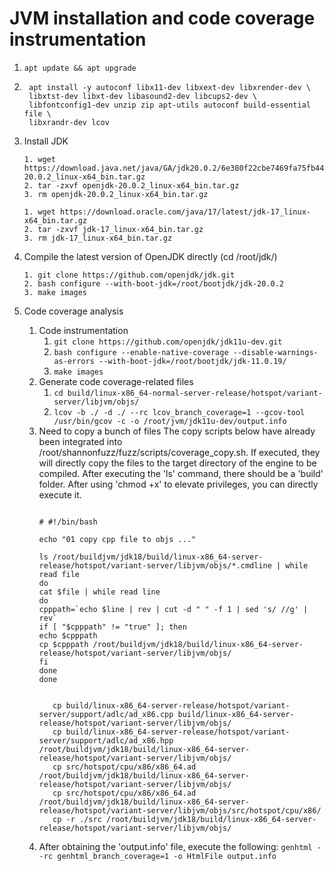 # JVM installation and code coverage instrumentation

1. `apt update && apt upgrade`
2. ```shell
    apt install -y autoconf libx11-dev libxext-dev libxrender-dev \
    libxtst-dev libxt-dev libasound2-dev libcups2-dev \
    libfontconfig1-dev unzip zip apt-utils autoconf build-essential file \
    libxrandr-dev lcov
    ```
3. Install JDK

    ```
    1. wget https://download.java.net/java/GA/jdk20.0.2/6e380f22cbe7469fa75fb448bd903d8e/9/GPL/openjdk-20.0.2_linux-x64_bin.tar.gz
    2. tar -zxvf openjdk-20.0.2_linux-x64_bin.tar.gz
    3. rm openjdk-20.0.2_linux-x64_bin.tar.gz  
    ```

    ```
    1. wget https://download.oracle.com/java/17/latest/jdk-17_linux-x64_bin.tar.gz
    2. tar -zxvf jdk-17_linux-x64_bin.tar.gz  
    3. rm jdk-17_linux-x64_bin.tar.gz
    ```

4. Compile the latest version of OpenJDK directly (cd /root/jdk/)
    ```
    1. git clone https://github.com/openjdk/jdk.git
    2. bash configure --with-boot-jdk=/root/bootjdk/jdk-20.0.2
    3. make images
    ```

5. Code coverage analysis
    1. Code instrumentation
        1. `git clone https://github.com/openjdk/jdk11u-dev.git`
        2. `bash configure --enable-native-coverage --disable-warnings-as-errors --with-boot-jdk=/root/bootjdk/jdk-11.0.19/`
        3. `make images`
    2. Generate code coverage-related files
        1. `cd build/linux-x86_64-normal-server-release/hotspot/variant-server/libjvm/objs/`
        2. `lcov -b ./ -d ./ --rc lcov_branch_coverage=1 --gcov-tool /usr/bin/gcov -c -o /root/jvm/jdk11u-dev/output.info`
    3. Need to copy a bunch of files
            The copy scripts below have already been integrated into /root/shannonfuzz/fuzz/scripts/coverage_copy.sh. If executed, they will directly copy the files to the target directory of the engine to be compiled. After executing the 'ls' command, there should be a 'build' folder. After using 'chmod +x' to elevate privileges, you can directly execute it.
        ```shell
           
        # #!/bin/bash
           
        echo "01 copy cpp file to objs ..."
           
        ls /root/buildjvm/jdk18/build/linux-x86_64-server-release/hotspot/variant-server/libjvm/objs/*.cmdline | while read file
        do
        cat $file | while read line
        do
        cpppath=`echo $line | rev | cut -d " " -f 1 | sed 's/ //g' | rev`
        if [ "$cpppath" != "true" ]; then
        echo $cpppath
        cp $cpppath /root/buildjvm/jdk18/build/linux-x86_64-server-release/hotspot/variant-server/libjvm/objs/
        fi
        done
        done
           
        ```   
        ```
           cp build/linux-x86_64-server-release/hotspot/variant-server/support/adlc/ad_x86.cpp build/linux-x86_64-server-release/hotspot/variant-server/libjvm/objs/
           cp build/linux-x86_64-server-release/hotspot/variant-server/support/adlc/ad_x86.hpp /root/buildjvm/jdk18/build/linux-x86_64-server-release/hotspot/variant-server/libjvm/objs/
           cp src/hotspot/cpu/x86/x86_64.ad /root/buildjvm/jdk18/build/linux-x86_64-server-release/hotspot/variant-server/libjvm/objs/
           cp src/hotspot/cpu/x86/x86_64.ad /root/buildjvm/jdk18/build/linux-x86_64-server-release/hotspot/variant-server/libjvm/objs/src/hotspot/cpu/x86/
           cp -r ./src /root/buildjvm/jdk18/build/linux-x86_64-server-release/hotspot/variant-server/libjvm/objs/
        ```
    4. After obtaining the 'output.info' file, execute the following:
       `genhtml --rc genhtml_branch_coverage=1 -o HtmlFile output.info`
